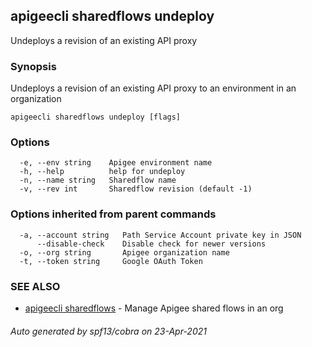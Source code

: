 ## apigeecli sharedflows undeploy

Undeploys a revision of an existing API proxy

### Synopsis

Undeploys a revision of an existing API proxy to an environment in an organization

```
apigeecli sharedflows undeploy [flags]
```

### Options

```
  -e, --env string    Apigee environment name
  -h, --help          help for undeploy
  -n, --name string   Sharedflow name
  -v, --rev int       Sharedflow revision (default -1)
```

### Options inherited from parent commands

```
  -a, --account string   Path Service Account private key in JSON
      --disable-check    Disable check for newer versions
  -o, --org string       Apigee organization name
  -t, --token string     Google OAuth Token
```

### SEE ALSO

* [apigeecli sharedflows](apigeecli_sharedflows.md)	 - Manage Apigee shared flows in an org

###### Auto generated by spf13/cobra on 23-Apr-2021
